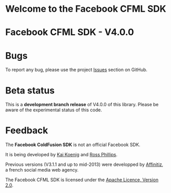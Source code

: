 # Welcome to the Facebook CFML SDK

Facebook CFML SDK - V4.0.0
================================

# Bugs

To report any bug, please use the project [Issues](http://github.com/TheRealAgentK/facebook-cf-sdk/issues) section on GitHub.

# Beta status

This is a **development branch release** of V4.0.0 of this library. Please be aware of the experimental status of this code.

# Feedback

The **Facebook ColdFusion SDK** is not an official Facebook SDK.

It is being developed by [Kai Koenig](http://twitter.com/AgentK) and [Ross Phillips](http://twitter.com/fingersdancing).

Previous versions (V3.1.1 and up to mid-2013) were developped by [Affinitiz](http://poweredby.affinitiz.com), a french social media web agency.

The Facebook CFML SDK is licensed under the [Apache Licence, Version 2.0](http://www.apache.org/licenses/LICENSE-2.0.html).